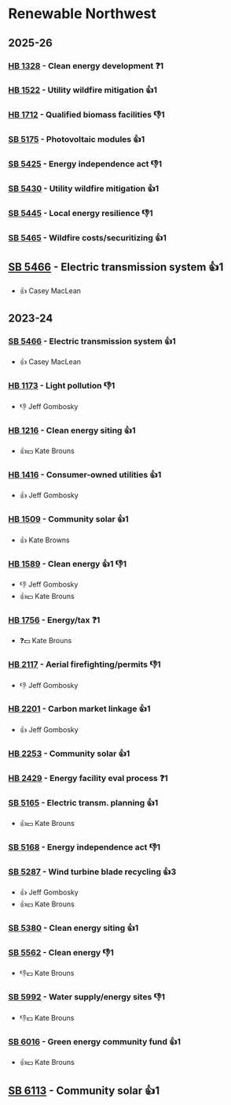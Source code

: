# Renewable Northwest
## 2025-26

### [HB 1328](/bill/2025-26/hb/1328/) - Clean energy development   ❓1

### [HB 1522](/bill/2025-26/hb/1522/) - Utility wildfire mitigation 👍1  

### [HB 1712](/bill/2025-26/hb/1712/) - Qualified biomass facilities  👎1 

### [SB 5175](/bill/2025-26/sb/5175/) - Photovoltaic modules 👍1  

### [SB 5425](/bill/2025-26/sb/5425/) - Energy independence act  👎1 

### [SB 5430](/bill/2025-26/sb/5430/) - Utility wildfire mitigation 👍1  

### [SB 5445](/bill/2025-26/sb/5445/) - Local energy resilience  👎1 

### [SB 5465](/bill/2025-26/sb/5465/) - Wildfire costs/securitizing 👍1  

## [SB 5466](/bill/2025-26/sb/5466/) - Electric transmission system 👍1  
* 👍 Casey MacLean

## 2023-24

### [SB 5466](/bill/2023-24/sb/5466/) - Electric transmission system 👍1  
* 👍 Casey MacLean

### [HB 1173](/bill/2023-24/hb/1173/) - Light pollution  👎1 
* 👎 Jeff Gombosky

### [HB 1216](/bill/2023-24/hb/1216/) - Clean energy siting 👍1  
* 👍💵 Kate Brouns

### [HB 1416](/bill/2023-24/hb/1416/) - Consumer-owned utilities 👍1  
* 👍 Jeff Gombosky

### [HB 1509](/bill/2023-24/hb/1509/) - Community solar 👍1  
* 👍 Kate Browns

### [HB 1589](/bill/2023-24/hb/1589/) - Clean energy 👍1 👎1 
* 👎 Jeff Gombosky
* 👍💵 Kate Brouns

### [HB 1756](/bill/2023-24/hb/1756/) - Energy/tax   ❓1
* ❓💵 Kate Brouns

### [HB 2117](/bill/2023-24/hb/2117/) - Aerial firefighting/permits  👎1 
* 👎 Jeff Gombosky

### [HB 2201](/bill/2023-24/hb/2201/) - Carbon market linkage 👍1  
* 👍 Jeff Gombosky

### [HB 2253](/bill/2023-24/hb/2253/) - Community solar 👍1  

### [HB 2429](/bill/2023-24/hb/2429/) - Energy facility eval process   ❓1

### [SB 5165](/bill/2023-24/sb/5165/) - Electric transm. planning 👍1  
* 👍💵 Kate Brouns

### [SB 5168](/bill/2023-24/sb/5168/) - Energy independence act  👎1 

### [SB 5287](/bill/2023-24/sb/5287/) - Wind turbine blade recycling 👍3  
* 👍 Jeff Gombosky
* 👍💵 Kate Brouns

### [SB 5380](/bill/2023-24/sb/5380/) - Clean energy siting 👍1  

### [SB 5562](/bill/2023-24/sb/5562/) - Clean energy  👎1 
* 👎💵 Kate Brouns

### [SB 5992](/bill/2023-24/sb/5992/) - Water supply/energy sites  👎1 
* 👎💵 Kate Brouns

### [SB 6016](/bill/2023-24/sb/6016/) - Green energy community fund 👍1  
* 👍💵 Kate Brouns

## [SB 6113](/bill/2023-24/sb/6113/) - Community solar 👍1  
